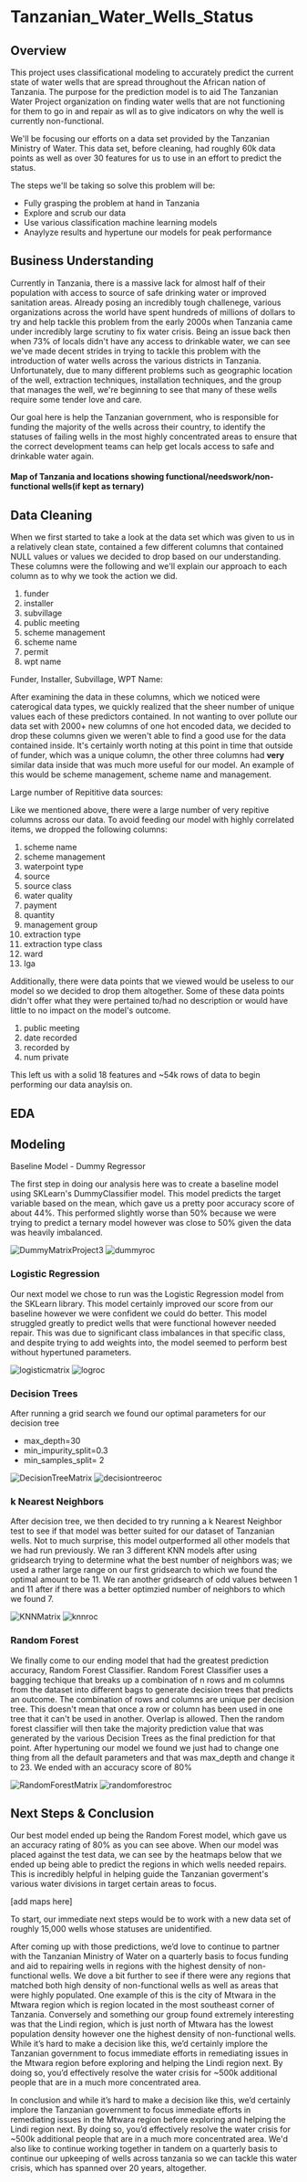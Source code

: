 # Tanzanian_Water_Wells_Status

## Overview
This project uses classificational modeling to accurately predict the current state of water wells that are spread throughout the African nation of Tanzania. The purpose for the prediction model is to aid The Tanzanian Water Project organization on finding water wells that are not functioning for them to go in and  repair as wll as to give indicators on why the well is currently non-functional.

We'll be focusing our efforts on a data set provided by the Tanzanian Ministry of Water. This data set, before cleaning, had roughly 60k data points as well as over 30 features for us to use in an effort to predict the status. 

The steps we'll be taking so solve this problem will be:
* Fully grasping the problem at hand in Tanzania
* Explore and scrub our data
* Use various classification machine learning models
* Anaylyze results and hypertune our models for peak performance


## Business Understanding
 
Currently in Tanzania, there is a massive lack for almost half of their population with access to source of safe drinking water or improved sanitation areas. Already posing an incredibly tough challenege, various organizations across the world have spent hundreds of millions of dollars to try and help tackle this problem from the early 2000s when Tanzania came under incredibly large scrutiny to fix water crisis. Being an issue back then when 73% of locals didn't have any access to drinkable water, we can see we've made decent strides in trying to tackle this problem with the introduction of water wells across the various districts in Tanzania. Unfortunately, due to many different problems such as geographic location of the well, extraction techniques, installation techniques, and the group that manages the well, we're beginning to see that many of these wells require some tender love and care. 

Our goal here is help the Tanzanian government, who is responsible for funding the majority of the wells across their country, to identify the statuses of failing wells in the most highly concentrated areas to ensure that the correct development teams can help get locals access to safe and drinkable water again. 

#### Map of Tanzania and locations showing functional/needswork/non-functional wells(if kept as ternary)


## Data Cleaning

When we first started to take a look at the data set which was given to us in a relatively clean state, contained a few different columns that contained NULL values or values we decided to drop based on our understanding. These columns were the following and we'll explain our approach to each column as to why we took the action we did. 

1. funder
2. installer
3. subvillage
4. public meeting
5. scheme management
6. scheme name
7. permit
8. wpt name

Funder, Installer, Subvillage, WPT Name:

After examining the data in these columns, which we noticed were caterogical data types, we quickly realized that the sheer number of unique values each of these predictors contained. In not wanting to over pollute our data set with 2000+ new columns of one hot encoded data, we decided to drop these columns given we weren't able to find a good use for the data contained inside. It's certainly worth noting at this point in time that outside of funder, which was a unique column, the other three columns had **very** similar data inside that was much more useful for our model. An example of this would be scheme management, scheme name and management.

Large number of Repititive data sources:

Like we mentioned above, there were a large number of very repitive columns across our data. To avoid feeding our model with highly correlated items, we dropped the following columns:

1. scheme name
2. scheme management
3. waterpoint type
4. source
5. source class
6. water quality
7. payment
8. quantity
9. management group
10. extraction type
11. extraction type class
12. ward
13. lga

Additionally, there were data points that we viewed would be useless to our model so we decided to drop them altogether. Some of these data points didn't offer what they were pertained to/had no description or would have little to no impact on the model's outcome.

1. public meeting
2. date recorded
3. recorded by
4. num private

This left us with a solid 18 features and ~54k rows of data to begin performing our data anaylsis on. 

## EDA

## Modeling

Baseline Model - Dummy Regressor

The first step in doing our analysis here was to create a baseline model using SKLearn's DummyClassifier model. This model predicts the target variable based on the mean, which gave us a pretty poor accuracy score of about 44%. This performed slightly worse than 50% because we were trying to predict a ternary model however was close to 50% given the data was heavily imbalanced.

![DummyMatrixProject3](https://user-images.githubusercontent.com/92402366/145499638-14d6474a-4cfd-4901-b984-c011a21d36ba.png)
![dummyroc](https://user-images.githubusercontent.com/92402366/145502511-c009b353-b9a1-4acc-a7ca-30f7da4df39b.png)

### Logistic Regression

Our next model we chose to run was the Logistic Regression model from the SKLearn library. This model certainly improved our score from our baseline however we were confident we could do better. This model struggled greatly to predict wells that were functional however needed repair. This was due to significant class imbalances in that specific class, and despite trying to add weights into, the model seemed to perform best without hypertuned parameters.

![logisticmatrix](https://user-images.githubusercontent.com/92402366/145499888-d8931667-628f-4d2a-98ee-669c2d25cf18.png)
![logroc](https://user-images.githubusercontent.com/92402366/145502519-9e70e3c0-46c7-4840-b6b1-171763dc09a1.png)


### Decision Trees

After running a grid search we found our optimal parameters for our decision tree
* max_depth=30 
* min_impurity_split=0.3
*  min_samples_split= 2

![DecisionTreeMatrix](https://user-images.githubusercontent.com/92402366/145500344-f1f0766b-b19f-4f5a-a3b9-ff4e1c7affe0.png)
![decisiontreeroc](https://user-images.githubusercontent.com/92402366/145502553-08693893-c815-4588-8c6b-b9ea5fff2147.png)


### k Nearest Neighbors

After decision tree, we then decided to try running a k Nearest Neighbor test to see if that model was better suited for our dataset of Tanzanian wells. Not to much surprise, this model outperformed all other models that we had run previously. We ran 3 different KNN models after using gridsearch trying to determine what the best number of neighbors was; we used a rather large range on our first gridsearch to which we found the optimal amount to be 11. We ran another gridsearch of odd values between 1 and 11 after if there was a better optimzied number of neighbors to which we found 7. 

![KNNMatrix](https://user-images.githubusercontent.com/92402366/145500080-ac0a9a7c-39f5-4ef3-bf33-569e6754d91f.png)
![knnroc](https://user-images.githubusercontent.com/92402366/145502526-75ac193a-af55-41fd-88e7-ea86c1409424.png)



### 
### Random Forest
We finally come to our ending model that had the greatest prediction accuracy, Random Forest Classifier. Random Forest Classifier uses a bagging techique that breaks up a combination of n rows and m columns from the dataset into different bags to generate decision trees that predicts an outcome. The combination of rows and columns are unique per decision tree. This doesn't mean that once a row or column has been used in one tree that it can't be used in another. Overlap is allowed. Then the random forest classifier will then take the majority prediction value that was generated by the various Decision Trees as the final prediction for that point. After hypertuning our model we found we just had to change one thing from all the default parameters and that was max_depth and change it to 23. We ended with an accuracy score of 80%

![RandomForestMatrix](https://user-images.githubusercontent.com/92402366/145500496-e6795759-928f-41bf-8796-490369659aea.png)
![randomforestroc](https://user-images.githubusercontent.com/92402366/145502544-a4853c29-e975-4bab-b653-b3518248640c.png)




## Next Steps & Conclusion


Our best model ended up being the Random Forest model, which gave us an accuracy rating of 80% as you can see above. When our model was placed against the test data, we can see by the heatmaps below that we ended up being able to predict the regions in which wells needed repairs. This is incredibly helpful in helping guide the Tanzanian goverment's various water divisions in target certain areas to focus.

[add maps here]

To start, our immediate next steps would be to work with a new data set of roughly 15,000 wells whose statuses are unidentified. 

After coming up with those predictions, we’d love to continue to partner with the Tanzanian Ministry of Water on a quarterly basis to focus funding and aid to repairing wells in regions with the highest density of non-functional wells. We dove a bit further to see if there were any regions that matched both high density of non-functional wells as well as areas that were highly populated. One example of this is the city of Mtwara in the Mtwara region which is region located in the most southeast corner of Tanzania. Conversely and something our group found extremely interesting was that the Lindi region, which is just north of Mtwara has the lowest population density however one the highest density of non-functional wells. While it’s hard to make a decision like this, we’d certainly implore the Tanzanian government to focus immediate efforts in remediating issues in the Mtwara region before exploring and helping the Lindi region next. By doing so, you’d effectively resolve the water crisis for ~500k additional people that are in a much more concentrated area. 

In conclusion and while it’s hard to make a decision like this, we’d certainly implore the Tanzanian government to focus immediate efforts in remediating issues in the Mtwara region before exploring and helping the Lindi region next. By doing so, you’d effectively resolve the water crisis for ~500k additional people that are in a much more concentrated area. We'd also like to continue working together in tandem on a quarterly basis to continue our upkeeping of wells across tanzania so we can tackle this water crisis, which has spanned over 20 years, altogether.








